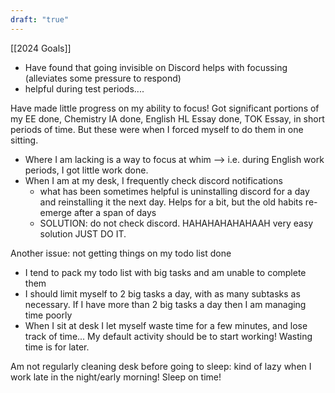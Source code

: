 ```yaml
---
draft: "true"
---
```


[[2024 Goals]]
- Have found that going invisible on Discord helps with focussing (alleviates some pressure to respond)
- helpful during test periods.... 

Have made little progress on my ability to focus! Got significant portions of my EE done, Chemistry IA done, English HL Essay done, TOK Essay, in short periods of time. But these were when I forced myself to do them in one sitting.
- Where I am lacking is a way to focus at whim --> i.e. during English work periods, I got little work done.
- When I am at my desk, I frequently check discord notifications
	- what has been sometimes helpful is uninstalling discord for a day and reinstalling it the next day. Helps for a bit, but the old habits re-emerge after a span of days
	- SOLUTION: do not check discord. HAHAHAHAHAHAAH very easy solution JUST DO IT.

Another issue: not getting things on my todo list done
- I tend to pack my todo list with big tasks and am unable to complete them
- I should limit myself to 2 big tasks a day, with as many subtasks as necessary. If I have more than 2 big tasks a day then I am managing time poorly
- When I sit at desk I let myself waste time for a few minutes, and lose track of time... My default activity should be to start working! Wasting time is for later.

Am not regularly cleaning desk before going to sleep: kind of lazy when I work late in the night/early morning! Sleep on time!
